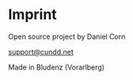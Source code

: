 Imprint
=======

Open source project by Daniel Corn

[support@cundd.net](mailto:support@cundd.net)

Made in Bludenz (Vorarlberg)
